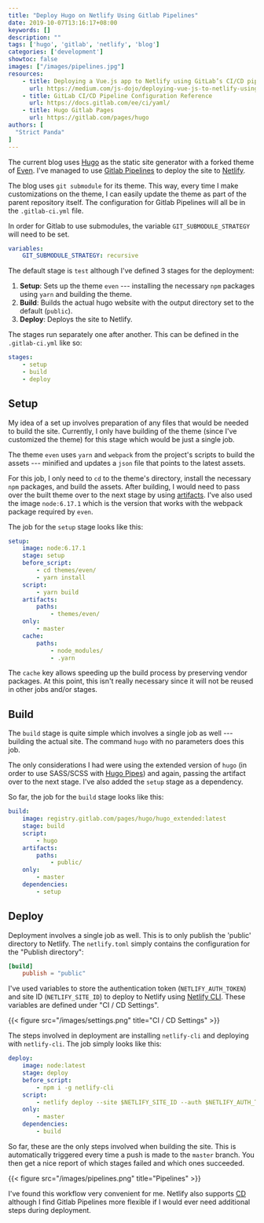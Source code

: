 ```yaml
---
title: "Deploy Hugo on Netlify Using Gitlab Pipelines"
date: 2019-10-07T13:16:17+08:00
keywords: []
description: ""
tags: ['hugo', 'gitlab', 'netlify', 'blog']
categories: ['development']
showtoc: false
images: ["/images/pipelines.jpg"]
resources:
    - title: Deploying a Vue.js app to Netlify using GitLab’s CI/CD pipeline
      url: https://medium.com/js-dojo/deploying-vue-js-to-netlify-using-gitlab-continuous-integration-pipeline-1529a2bbf170#405c
    - title: GitLab CI/CD Pipeline Configuration Reference
      url: https://docs.gitlab.com/ee/ci/yaml/
    - title: Hugo Gitlab Pages
      url: https://gitlab.com/pages/hugo
authors: [
  "Strict Panda"
]
---
```


The current blog uses [Hugo](https://gohugo.io) as the static site generator with a forked theme of [Even](https://github.com/olOwOlo/hugo-theme-even). I've managed to use [Gitlab Pipelines](https://docs.gitlab.com/ee/ci/pipelines.html) to deploy the site to [Netlify](https://www.netlify.com).

The blog uses `git submodule` for its theme. This way, every time I make customizations on the theme, I can easily update the theme as part of the parent repository itself. The configuration for Gitlab Pipelines will all be in the `.gitlab-ci.yml` file.

In order for Gitlab to use submodules, the variable `GIT_SUBMODULE_STRATEGY` will need to be set.

```yaml
variables:
    GIT_SUBMODULE_STRATEGY: recursive
```

The default stage is `test` although I've defined 3 stages for the deployment:

1. **Setup**: Sets up the theme `even` --- installing the necessary `npm` packages using `yarn` and building the theme.
2. **Build**: Builds the actual hugo website with the output directory set to the default (`public`).
3. **Deploy**: Deploys the site to Netlify.

The stages run separately one after another. This can be defined in the `.gitlab-ci.yml` like so:

```yaml
stages:
    - setup
    - build
    - deploy
```

## Setup

My idea of a set up involves preparation of any files that would be needed to build the site. Currently, I only have building of the theme (since I've customized the theme) for this stage which would be just a single job.

The theme `even` uses `yarn` and `webpack` from the project's scripts to build the assets --- minified and updates a `json` file that points to the latest assets.

For this job, I only need to `cd` to the theme's directory, install the necessary `npm` packages, and build the assets. After building, I would need to pass over the built theme over to the next stage by using [artifacts](https://docs.gitlab.com/ee/user/project/pipelines/job_artifacts.html). I've also used the image `node:6.17.1` which is the version that works with the webpack package required by `even`.

The job for the `setup` stage looks like this:

```yaml
setup:
    image: node:6.17.1
    stage: setup
    before_script:
        - cd themes/even/
        - yarn install
    script:
        - yarn build
    artifacts:
        paths:
            - themes/even/
    only:
        - master
    cache:
        paths:
            - node_modules/
            - .yarn
```

The `cache` key allows speeding up the build process by preserving vendor packages. At this point, this isn't really necessary since it will not be reused in other jobs and/or stages.

## Build

The `build` stage is quite simple which involves a single job as well --- building the actual site. The command `hugo` with no parameters does this job.

The only considerations I had were using the extended version of `hugo` (in order to use SASS/SCSS with [Hugo Pipes](https://gohugo.io/hugo-pipes/)) and again, passing the artifact over to the next stage. I've also added the `setup` stage as a dependency.

So far, the job for the `build` stage looks like this:

```yaml
build:
    image: registry.gitlab.com/pages/hugo/hugo_extended:latest
    stage: build
    script:
        - hugo
    artifacts:
        paths:
            - public/
    only:
        - master
    dependencies:
        - setup
```

## Deploy

Deployment involves a single job as well. This is to only publish the 'public' directory to Netlify. The `netlify.toml` simply contains the configuration for the "Publish directory":

```toml
[build]
    publish = "public"
```

I've used variables to store the authentication token (`NETLIFY_AUTH_TOKEN`) and site ID (`NETLIFY_SITE_ID`) to deploy to Netlify using [Netlify CLI](https://cli.netlify.com). These variables are defined under "CI / CD Settings".

{{< figure src="/images/settings.png" title="CI / CD Settings" >}}

The steps involved in deployment are installing `netlify-cli` and deploying with `netlify-cli`. The job simply looks like this:

```yaml
deploy:
    image: node:latest
    stage: deploy
    before_script:
        - npm i -g netlify-cli
    script:
        - netlify deploy --site $NETLIFY_SITE_ID --auth $NETLIFY_AUTH_TOKEN --prod
    only:
        - master
    dependencies:
        - build
```

So far, these are the only steps involved when building the site. This is automatically triggered every time a push is made to the `master` branch. You then get a nice report of which stages failed and which ones succeeded.

{{< figure src="/images/pipelines.png" title="Pipelines" >}}

I've found this workflow very convenient for me. Netlify also supports [CD](https://www.netlify.com/docs/continuous-deployment/) although I find Gitlab Pipelines more flexible if I would ever need additional steps during deployment.

